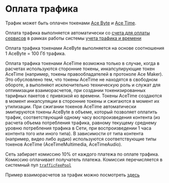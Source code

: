 # Оплата трафика

Трафик может быть оплачен токенами [Ace Byte][5] и [Ace Time][6].

Оплата трафика выполняется автоматически со [счета для оплаты сервисов][1]
в рамках работы системы [учета трафика и времени][2]

Оплата трафика токенами AceByte выполняется на основе соотношения 1 AceByte = 100 Гб трафика.

Оплата трафика токенами AceTime возможна только в случае, когда в расчетах
используются сторонние токены, инкапсулирующие токен AceTime (например, токены
правообладателей в протоколе Ace Maker). Это обусловлено тем, что токены AceTime не находятся в свободном обороте, а выполняют исключительно техническую роль и служат для оптимизации взаиморасчетов, при создании токенизированных тарифных пакетов с привязкой ко времени. Токены AceTime создаются в момент инкапсуляции в сторонние токены и сжигаются в момент их утилизации. При сжигании токенов AceTime автоматически эмитируются токены AceByte в объеме, который позволяет оплатить трафик, соответствующий одному часу воспроизведения контента (из расчета объема потребления трафика, равному текущему среднему уровню потребления трафика в Сети, при воспроизведении 1 часа контента того или иного типа). В зависимости от типа контента (например, видео либо аудио) используются соответствующие типы токенов AceTime (AceTimeMultimedia, AceTimeAudio).

Сеть забирает комиссию 10% от каждого платежа по оплате трафика.
Комиссию оплачивает получатель платежа.
Комиссия перечисляется в системный пул [`trafficFeePool`][4]

Пример взаиморасчетов за трафик можно посмотреть [здесь][7]


[1]: ../glossary/special-accounts.md#_2
[2]: ../get-started/traffic-time-accounting.md
[4]: ../glossary/system-pools.md#trafficfeepool
[5]: ../system-tokens/ace-time.md
[6]: ../system-tokens/ace-byte.md
[7]: ../system-tokens/examples.md
